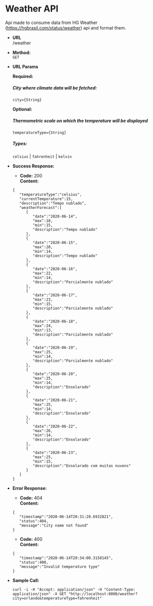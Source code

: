 # Weather API


Api made to consume data from HG Weather (https://hgbrasil.com/status/weather) api and format them.

* **URL**\
/weather

* **Method:**\
 `GET`

*  **URL Params**

   **Required:**
    ##### City where climate data will be fetched:
   `city={String}`

   **Optional:**
    ##### Thermometric scale on which the temperature will be displayed	
   `temperatureType={String}`
    ##### Types:
   `celsius` | `fahrenheit` | `kelvin`

* **Success Response:**

    * **Code:** 200 <br />
        **Content:**
    ```
    {
       "temperatureType":"celsius",
       "currentTemperature":15,
       "description":"Tempo nublado",
       "weatherForecast":[
          {
             "date":"2020-06-14",
             "max":18,
             "min":15,
             "description":"Tempo nublado"
          },
          {
             "date":"2020-06-15",
             "max":20,
             "min":14,
             "description":"Tempo nublado"
          },
          {
             "date":"2020-06-16",
             "max":22,
             "min":14,
             "description":"Parcialmente nublado"
          },
          {
             "date":"2020-06-17",
             "max":23,
             "min":15,
             "description":"Parcialmente nublado"
          },
          {
             "date":"2020-06-18",
             "max":24,
             "min":13,
             "description":"Parcialmente nublado"
          },
          {
             "date":"2020-06-19",
             "max":25,
             "min":14,
             "description":"Parcialmente nublado"
          },
          {
             "date":"2020-06-20",
             "max":25,
             "min":14,
             "description":"Ensolarado"
          },
          {
             "date":"2020-06-21",
             "max":25,
             "min":14,
             "description":"Ensolarado"
          },
          {
             "date":"2020-06-22",
             "max":26,
             "min":14,
             "description":"Ensolarado"
          },
          {
             "date":"2020-06-23",
             "max":25,
             "min":15,
             "description":"Ensolarado com muitas nuvens"
          }
       ]
    }
    ```

* **Error Response:**

    * **Code:** 404 <br />
    **Content:** 
    ```
    {
       "timestamp":"2020-06-14T20:31:20.6932821",
       "status":404,
       "message":"City name not found"
    }
    ```
    * **Code:** 400 <br />
        **Content:** 
    ```
    {
       "timestamp":"2020-06-14T20:34:00.3158145",
       "status":400,
       "message":"Invalid temperature type"
    }
    ```
  
* **Sample Call:**
    ```
    curl -i -H "Accept: application/json" -H "Content-Type: application/json" -X GET "http://localhost:8080/weather?city=orlando&temperatureType=fahrenheit"
    ```